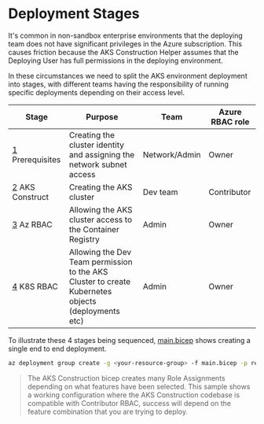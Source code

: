 # Deployment Stages

It's common in non-sandbox enterprise environments that the deploying team does not have significant privileges in the Azure subscription. This causes friction because the AKS Construction Helper assumes that the Deploying User has full permissions in the deploying environment.

In these circumstances we need to split the AKS environment deployment into stages, with different teams having the responsibility of running specific deployments depending on their access level.

Stage | Purpose | Team | Azure RBAC role
----- | ------- | ---- | ---------------
[1](stage1-byo.bicep) Prerequisites | Creating the cluster identity and assigning the network subnet access | Network/Admin | Owner
[2](stage2-aks.bicep) AKS Construct | Creating the AKS cluster | Dev team | Contributor
[3](stage3-acrrbac.bicep) Az RBAC | Allowing the AKS cluster access to the Container Registry | Admin | Owner
[4](stage4-aksrbac.bicep) K8S RBAC | Allowing the Dev Team permission to the AKS Cluster to create Kubernetes objects (deployments etc) | Admin | Owner

To illustrate these 4 stages being sequenced, [main.bicep](main.bicep) shows creating a single end to end deployment.

```bash
az deployment group create -g <your-resource-group> -f main.bicep -p resourceName=kubenv developerAadId=$(az ad signed-in-user show --query id --out tsv)
```

> The AKS Construction bicep creates many Role Assignments depending on what features have been selected. This sample shows a working configuration where the AKS Construction codebase is compatible with Contributor RBAC, success will depend on the feature combination that you are trying to deploy.
